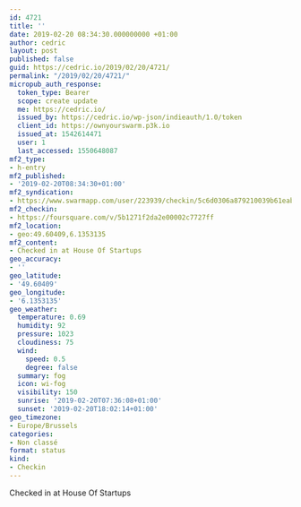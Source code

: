 ```yaml
---
id: 4721
title: ''
date: 2019-02-20 08:34:30.000000000 +01:00
author: cedric
layout: post
published: false
guid: https://cedric.io/2019/02/20/4721/
permalink: "/2019/02/20/4721/"
micropub_auth_response:
  token_type: Bearer
  scope: create update
  me: https://cedric.io/
  issued_by: https://cedric.io/wp-json/indieauth/1.0/token
  client_id: https://ownyourswarm.p3k.io
  issued_at: 1542614471
  user: 1
  last_accessed: 1550648087
mf2_type:
- h-entry
mf2_published:
- '2019-02-20T08:34:30+01:00'
mf2_syndication:
- https://www.swarmapp.com/user/223939/checkin/5c6d0306a879210039b61eab
mf2_checkin:
- https://foursquare.com/v/5b1271f2da2e00002c7727ff
mf2_location:
- geo:49.60409,6.1353135
mf2_content:
- Checked in at House Of Startups
geo_accuracy:
- ''
geo_latitude:
- '49.60409'
geo_longitude:
- '6.1353135'
geo_weather:
  temperature: 0.69
  humidity: 92
  pressure: 1023
  cloudiness: 75
  wind:
    speed: 0.5
    degree: false
  summary: fog
  icon: wi-fog
  visibility: 150
  sunrise: '2019-02-20T07:36:08+01:00'
  sunset: '2019-02-20T18:02:14+01:00'
geo_timezone:
- Europe/Brussels
categories:
- Non classé
format: status
kind:
- Checkin
---
```

Checked in at House Of Startups